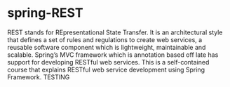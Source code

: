 # spring-REST
REST stands for REpresentational State Transfer. It is an architectural style that defines a set of rules and regulations to create web services, a reusable software component which is lightweight, maintainable and scalable. Spring’s MVC framework which is annotation based off late has support for developing RESTful web services. This is a self-contained course that explains RESTful web service development using Spring Framework.
TESTING
